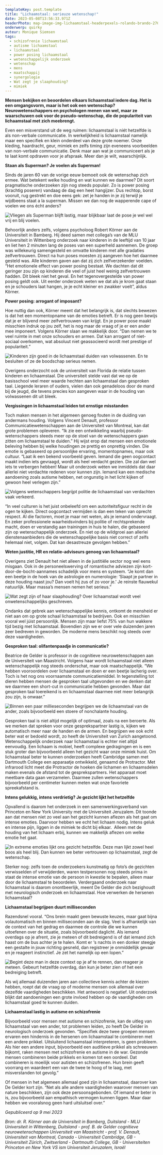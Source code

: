 ```yaml
---
templateKey: post.template
title: "Lichaamstaal: serieuze wetenschap!"
date: 2023-05-08T13:56:33.971Z
headerPhoto: map-image-img-lichaamstaal-headerpexels-rolando-brando-2709563-jpg-bron-pexels-rolando-brando-onderschrift-lichaamstaal-header
onderwerp: quirky
auteur: Monique Siemsen
tags:
  - schizofrenie lichaamstaal
  - autisme lichaamstaal
  - lichaamstaal
  - power posing lichaamstaal
  - wetenschappelijk onderzoek
  - wetenschap
  - mens
  - maatschappij
  - synergologie
  - Wat zegt je slaaphouding?
  - mimiek
---
```

**Mensen bekijken en beoordelen elkaars lichaamstaal iedere dag. Het is een omgangsvorm, maar is het ook een wetenschap? Neurowetenschappers en psychologen menen van wel, maar ze waarschuwen ook voor de pseudo-wetenschap, die de populariteit van lichaamstaal met zich meebrengt.**

Even een misverstand uit de weg ruimen: lichaamstaal is niét hetzelfde is als non-verbale communicatie. In werkelijkheid is lichaamstaal namelijk maar een specifiek en klein onderdeel van deze grote noemer. Onze kleding, haardracht, geur, mimiek en zelfs timing zijn eveneens voorbeelden van non-verbale communicatie. Denk maar aan wat je communiceert als je te laat komt opdraven voor je afspraak. Meer dan je wilt, waarschijnlijk.

**Staan als Superman? Je voelen als Superman!**

Sinds de jaren 60 van de vorige eeuw bemoeit ook de wetenschap zich ermee. Wat betekent welke houding en wat kunnen we daarmee? Dit soort pragmatische onderzoeken zijn nog steeds populair. Zo is power posing (krachtig poseren) vandaag de dag een heet hangijzer. Dus rechtop, borst vooruit, rug gestrekt en doe eens gek: zet je handen in je zij terwijl je wijdbeens staat a la superman. Missen we dan nog de wapperende cape of voelen we ons écht anders? 

![Vliegen als Superman blijft lastig, maar blijkbaar laat de pose je wel wel vrij en blij voelen.](/img/lichaamstaal-man-vrouw-superman.jpg "Pixabay.com")

Behoorlijk anders zelfs, volgens psycholoog Robert Körner aan de Universiteit in Bamberg. Hij deed samen met collega’s van de MLU Universiteit in Wittenberg onderzoek naar kinderen in de leeftijd van 10 jaar en liet hen 2 minuten lang de poses van een superheld aannemen. De groep was willekeurig samengesteld en omvatte kinderen met alle gradaties zelfvertrouwen. Direct na hun poses moesten zij aangeven hoe het daarmee gesteld was. Alle kinderen gaven aan dat zij zich zelfverzekerder voelden. “Het emotionele effect van power posing bestaat. We dachten dat dit geringer zou zijn op kinderen die veel of juist heel weinig zelfvertrouwen hadden. Dit bleek niet het geval. En het tegenovergestelde van power posing geldt ook. Uit eerder onderzoek weten we dat als je krom gaat staan en je schouders laat hangen, je je echt kleiner en zwakker voelt”, aldus Körner.

**Power posing: arrogant of imposant?**

Hoe nuttig dan ook, Körner meent dat het belangrijk is, dat slechts bewezen is dat het een momentopname van de emoties betreft. Er is nog geen bewijs dat je er blijvend meer zelfvertrouwen van krijgt. En je power pose maakt misschien indruk op jou zelf, het is nog maar de vraag of je er een ander mee imponeert. Volgens Körner slaan we makkelijk door. “Dan nemen we te veel ruimte in met onze schouders en armen. Dat kan arrogant of niet-sociaal overkomen, wat absoluut niet geassocieerd wordt met prestige of populariteit.”

![Kinderen zijn goed in de lichaamstaal duiden van volwassenen. En te besluiten of ze de boodschap serieus nemen.](/img/lichaamstaal-vader-preekt-kind-pexels-kindel-media-8550834.jpg "Pexels: KIndel Media")

Overigens onderzocht ook de universiteit van Florida de relatie tussen kinderen en lichaamstaal. Die universiteit stelde vast dat we op de basisschool veel meer waarde hechten aan lichaamstaal dan gesproken taal. Liegende leraren of ouders, vielen dan ook genadeloos door de mand bij de jeugd, die tevens precies kon aangeven waar in de houding van volwassenen dit uit bleek.

**Vergissingen in lichaamstaal leiden tot ernstige misstanden**

Toch maken mensen in het algemeen genoeg fouten in de duiding van andermans houding. Volgens Vincent Denault, professor Communicatiewetenschappen aan de Universiteit van Montreal, kan dat grote problemen opleveren. “Ik zie een ontwikkeling waarbij pseudo-wetenschappers steeds meer op de stoel van de wetenschappers gaan zitten om lichaamstaal te duiden.” Hij wijst erop dat mensen een emotionele beleving hebben bij welke houdingen ze prettig en onprettig vinden. Die emotie is gebaseerd op persoonlijke ervaring, momentopnames, maar ook cultuur. “Laat ik een bekend voorbeeld geven. Iemand die geen oogcontact maakt indien iets gevraagd, wordt als heel verdacht gezien. Die zal dan wel iets te verbergen hebben! Maar uit onderzoek wéten we inmiddels dat daar allerlei niet verdachte redenen voor kunnen zijn. Iemand kan een medische aandoening zoals autisme hebben, net ongunstig in het licht kijken of gewoon heel verlegen zijn.”

![Volgens wetenschappers begrijpt politie de lichaamstaal van verdachten vaak verkeerd.](/img/lichaamstaal-justitie-pexels-cottonbro-studio-8382584.jpg "Pexels: Cottonbro Studio")

“In veel culturen is het juist onbeleefd om een autoriteitsfiguur recht in de ogen te kijken. Direct oogcontact vermijden is dan een teken van oprecht respect. Al die factoren, moet je maar net weten, als je iemand ondervraagt. En zeker professionele waarheidsvinders bij politie of rechtsprekende macht, doen er verstandig aan trainingen in huis te halen, die gebaseerd zijn op wetenschappelijk onderzoek. En niet op de wildgroei aan allerlei dienstenaanbieders die de wetenschappelijke basis niet correct of zelfs helemaal niet, volgen. Dat kan desastreuze gevolgen hebben.”

**Weten justitie, HR en relatie-adviseurs genoeg van lichaamstaal?**

Overigens ziet Denault het niet alleen in de justitiële sector nog wel eens misgaan. Ook in de personeelswerving of romantische adviezen zijn kort-door-de-bocht-aannames schadelijk voor mens en systeem. “Je komt dan een beetje in de hoek van de astrologie en numerologie: ‘Slaapt je partner in deze houding naast jou? Dan voelt hij zus of zo voor je.’ Je reinste flauwekul natuurlijk. Maar massa’s mensen nemen het serieus.” 

![Wat zegt zijn of haar slaaphouding? Over lichaamstaal wordt veel onwetenschappelijks geschreven.](/img/lichaamstaal-slaaphouding.jpg "Pixabay.com")

Ondanks dat gebrek aan wetenschappelijke kennis, ontkomt de mensheid er niet aan om op grote schaal lichaamstaal te bedrijven. Ook en misschien vooral wel júist persoonlijk. Mensen zijn maar liefst 75% van hun wakkere tijd bezig met lichaamstaal. Bovendien zijn we er over vele duizenden jaren zeer bedreven in geworden. De moderne mens beschikt nog steeds over deze vaardigheden. 

**Gesproken taal: olifantenpaadje in communicatie?**

Beatrice de Gelder is professor in de cognitieve neurowetenschappen aan de Universiteit van Maastricht. Volgens haar wordt lichaamstaal niet alleen wetenschappelijk nog steeds onderschat, maar ook maatschappelijk. “We hebben vooroordelen over lichaamstaal en doen er een beetje lacherig over. Toch is het nog ons voornaamste communicatiemiddel. In tegenstelling tot dieren hebben mensen de gesproken taal uitgevonden en we denken dat we daarmee een short-cut in communicatie hebben gevonden. Maar dat gesproken taal toereikend is en lichaamstaal daarmee niet meer belangrijk zou zijn, is onwaar.”

![Binnen een paar millieseconden begrijpen we de lichaamstaal van de ander, zoals bijvoorbeeld een stoere of nonchalante houding.](/img/lichaamstaal-nonchalante-man-rookt.jpg "Pixabay.com")

Gesproken taal is niet altijd mogelijk of optimaal, zoals na een beroerte. Als we merken dat spreken voor onze gesprekspartner lastig is, kijken we automatisch meer naar de handen en de armen. En begrijpen we ook echt beter wat er bedoeld wordt, zo heeft de Universiteit van Zurich aangetoond. Wetenschappelijk onderzoek naar lichaamstaal is echter niet altijd eenvoudig. Een lichaam is mobiel, heeft complexe gedragingen en is een stuk groter dan bijvoorbeeld alleen het gezicht waar onze mimiek huist. Om lichaamstaal beter te kunnen onderzoeken heeft Cambridge samen met Dartmouth College een apparaatje ontwikkeld, genaamd de Protractor. Met infrarood licht meet die Protractor de hoeken die lichamen en lichaamsdelen maken evenals de afstand tot de gesprekspartners. Het apparaat moet meetbare data gaan verzamelen. Daarmee zullen wetenschappers bijvoorbeeld per centimeter kunnen meten wat onze favoriete spreekafstand is. 

**Intens gelukkig, intens verdrietig? Je gezicht lijkt het hetzelfde**

Opvallend is daarom het onderzoek in een samenwerkingsverband van Princeton en New York University met de Universiteit Jeruzalem. Dit toonde aan dat mensen niet zo veel aan het gezicht kunnen aflezen als het gaat om intense emoties. Daarvoor hebben we echt het lichaam nodig. Intens geluk en intense pijn, liggen in de mimiek te dicht bij elkaar.  Alleen met de houding van het lichaam erbij, kunnen we makkelijk aflezen om welke emotie het gaat. 

![In extreme emoties lijkt ons gezicht hetzelfde. Deze man lijkt zowel heel boos als heel blij. Dan kunnen we beter vertrouwen op lichaamstaal, zegt de wetenschap.](/img/lichaamstaal-blij-boos.jpg "Pixabay.com")

Sterker nog: zelfs toen de onderzoekers kunstmatig op foto’s de gezichten verwisselden of verwijderden, waren testpersonen nog steeds prima in staat de intense emotie van de persoon in kwestie te bepalen, alleen maar door de lichaamstaal te beoordelen. Verdergaand onderzoek naar lichaamstaal is daarom onontbeerlijk, meent De Gelder die zich bezighoudt met neurologisch onderzoek en lichaamstaal. Hoe verwerken de hersenen lichaamstaal?

**Lichaamstaal begrijpen duurt milliseconden**

Razendsnel vooral. “Ons brein maakt geen bewuste keuzes, maar gaat bijna volautomatisch en binnen milliseconden aan de slag. Veel is afhankelijk van de context van het gedrag en daarmee de controle die we kunnen uitoefenen over de situatie, zoals bijvoorbeeld daglicht. Als iemand overdags op je afrent, zie je meteen of dit bedreigend is of dat iemand zich haast om de bus achter je te halen. Komt er ‘s nachts in een donker steegje een gestalte in jouw richting gesneld, dan registreer je onmiddellijk gevaar en je reageert instinctief. Je zet het namelijk op een lopen.”

![Begint deze man in deze context op je af te rennen, dan reageer je meteen. Gebeurt hetzelfde overdag, dan kun je beter zien of het een bedreiging betreft.](/img/lichaamstaal-donker-straatje.jpg "Pixabay.com")

Als wij allemaal duizenden jaren aan collectieve kennis achter de kiezen hebben, roept dat de vraag op of moderne mensen ook allemaal over dezelfde vaardigheden beschikken. Het antwoord is negatief. Uit onderzoek blijkt dat aandoeningen een grote invloed hebben op de vaardigheden om lichaamstaal goed te kunnen duiden.

**Lichaamstaal lastig in autisme en schizofrenie**

Bijvoorbeeld voor mensen met autisme en schizofrenie, kan de uitleg van lichaamstaal van een ander, tot problemen leiden, zo heeft De Gelder in neurologisch onderzoek gevonden. “Specifiek deze twee groepen mensen ervaren een hindernis in de hersenen om lichaamstaal te combineren met een andere prikkel. Uitsluitend lichaamstaal interpreteren, is geen probleem. Als hier een andere input, bijvoorbeeld een auditieve prikkel als schreeuwen bijkomt, raken mensen met schizofrenie en autisme in de war. Gezonde mensen combineren beide prikkels en komen tot een oordeel. Dat combineren is moeilijk voor autisten en schizofrenen. Hun brein geeft voorrang en waardeert een van de twee te hoog of te laag, met misverstanden tot gevolg.” 

Of mensen in het algemeen allemaal goed zijn in lichaamstaal, daarover kan De Gelder kort zijn. “Net als alle andere vaardigheden waarover mensen van nature beschikken, zijn ook deze persoonsgebonden. Of iemand er beter in is, zou bijvoorbeeld aan empathisch vermogen kunnen liggen. Maar daar hebben we vooralsnog geen hard uitsluitsel over.”

*Gepubliceerd op 9 mei 2023*

*Bron: dr. R. Körner aan de Universiteit in Bamberg, Duitsland - MLU Universiteit in Wittenberg, Duitsland - prof. B. de Gelder cognitieve neurowetenschappen Universiteit van Maastricht - prof. V. Denault, Universiteit van Montreal, Canada - Universiteit Cambridge, GB - Universiteit Zürich, Zwitserland - Dartmouth College, GB - Universiteiten Princeton en New York VS ism Universiteit Jeruzalem, Israël*
